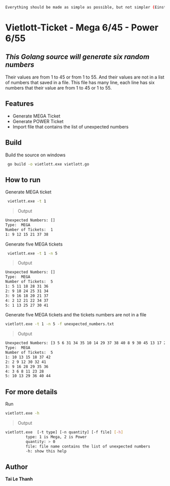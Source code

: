 ```sh
Everything should be made as simple as possible, but not simpler (Einstein )
```

# Vietlott-Ticket - Mega 6/45 - Power 6/55
## _This Golang source will generate six random numbers_

Their values are from 1 to 45 or from 1 to 55.
And their values are not in a list of numbers that saved in a file.
This file has many line, each line has six numbers that their value are from 1 to 45 or 1 to 55.

## Features

- Generate MEGA Ticket
- Generate POWER Ticket
- Import file that contains the list of unexpected numbers

## Build

Build the source on windows

```sh
 go build -o vietlott.exe vietlott.go
```
## How to run
Generate MEGA ticket

```sh
 vietlott.exe -t 1
```
>Output
```sh
Unexpected Numbers: []
Type:  MEGA
Number of Tickets:  1
1: 9 12 15 21 37 38

```
Generate five MEGA tickets

```sh
 vietlott.exe -t 1 -n 5
```
> Output
```sh
Unexpected Numbers: []
Type:  MEGA
Number of Tickets:  5
1: 5 11 18 28 31 36
2: 9 18 24 25 31 34
3: 9 16 18 20 21 37
4: 2 12 21 22 34 37
5: 1 13 25 27 30 41
```
Generate five MEGA tickets and the tickets numbers are not in a file
```sh
vietlott.exe -t 1 -n 5 -f unexpected_numbers.txt
```
> Output
```sh
Unexpected Numbers: [3 5 6 31 34 35 10 14 29 37 38 40 8 9 30 45 13 17 26 27]
Type:  MEGA
Number of Tickets:  5
1: 10 13 15 18 37 42
2: 2 9 12 30 32 41
3: 9 16 28 29 35 36
4: 3 6 8 11 23 28
5: 10 13 29 36 40 44
```
## For more details
Run 
```sh
vietlott.exe -h
```
> Output
```sh
vietlott.exe  [-t type] [-n quantity] [-f file] [-h]
         type: 1 is Mega, 2 is Power
         quantity: > 0
         file: file name contains the list of unexpected numbers
         -h: show this help

```

## Author

**Tai Le Thanh**
